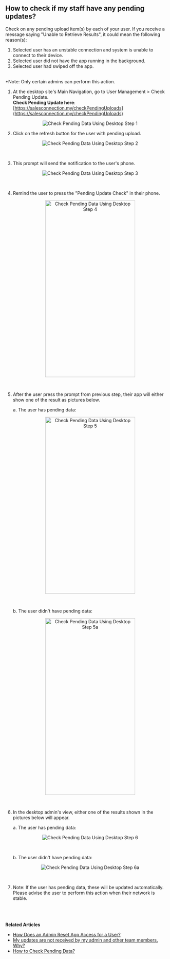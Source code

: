 ## How to check if my staff have any pending updates?

Check on any pending upload item(s) by each of your user. If you receive a message saying "Unable to Retrieve Results", it could mean the following reason(s):

1. Selected user has an unstable connection and system is unable to connect to their device.
2. Selected user did not have the app running in the background.
3. Selected user had swiped off the app.<br><br>

*Note: Only certain admins can perform this action.<br>

1. At the desktop site's Main Navigation, go to User Management > Check Pending Update.<br>
   **Check Pending Update here**: [https://salesconnection.my/checkPendingUploads](https://salesconnection.my/checkPendingUploads)<br>

   <p align="center">
      <img src="img/Check_Pending_Data_in_Desktop_And_Mobile_Step_1.png" alt="Check Pending Data Using Desktop Step 1">
   </p>

2. Click on the refresh button for the user with pending upload.

   <p align="center">
      <img src="img/Check_Pending_Data_in_Desktop_And_Mobile_Step_2.png" alt="Check Pending Data Using Desktop Step 2">
   </p><br>

3. This prompt will send the notification to the user's phone.

   <p align="center">
      <img src="img/Check_Pending_Data_in_Desktop_And_Mobile_Step_3.png" alt="Check Pending Data Using Desktop Step 3">
   </p><br>

4. Remind the user to press the "Pending Update Check" in their phone.

   <p align="center">
      <img src="img/Check_Pending_Data_in_Desktop_And_Mobile_Step_4.png" alt="Check Pending Data Using Desktop Step 4" width="280" height="550">
   </p><br>

5. After the user press the prompt from previous step, their app will either show one of the result as pictures below.<br>

   a. The user has pending data:

   <p align="center">
      <img src="img/Check_Pending_Data_in_Desktop_And_Mobile_Step_5.png" alt="Check Pending Data Using Desktop Step 5" width="280" height="550">
   </p><br>

   b. The user didn't have pending data:

   <p align="center">
      <img src="img/Check_Pending_Data_in_Desktop_And_Mobile_Step_5a.png" alt="Check Pending Data Using Desktop Step 5a" width="280" height="550">
   </p><br>

7. In the desktop admin's view, either one of the results shown in the pictures below will appear.<br>

   a. The user has pending data:
   <p align="center">
      <img src="img/Check_Pending_Data_in_Desktop_And_Mobile_Step_6.png" alt="Check Pending Data Using Desktop Step 6">
   </p><br>

   b. The user didn't have pending data:
   <p align="center">
      <img src="img/Check_Pending_Data_in_Desktop_And_Mobile_Step_6a.png" alt="Check Pending Data Using Desktop Step 6a">
   </p><br>

8. Note: If the user has pending data, these will be updated automatically. Please advise the user to perform this action when their network is stable.

<br><br><br>
**Related Articles**
- [How Does an Admin Reset App Access for a User?](Admin_Reset_App_Access.md)
- [My updates are not received by my admin and other team members. Why?](Updates_Not_Received_by_Team_Members.md)
- [How to Check Pending Data?](Check_Pending_Data.md)
